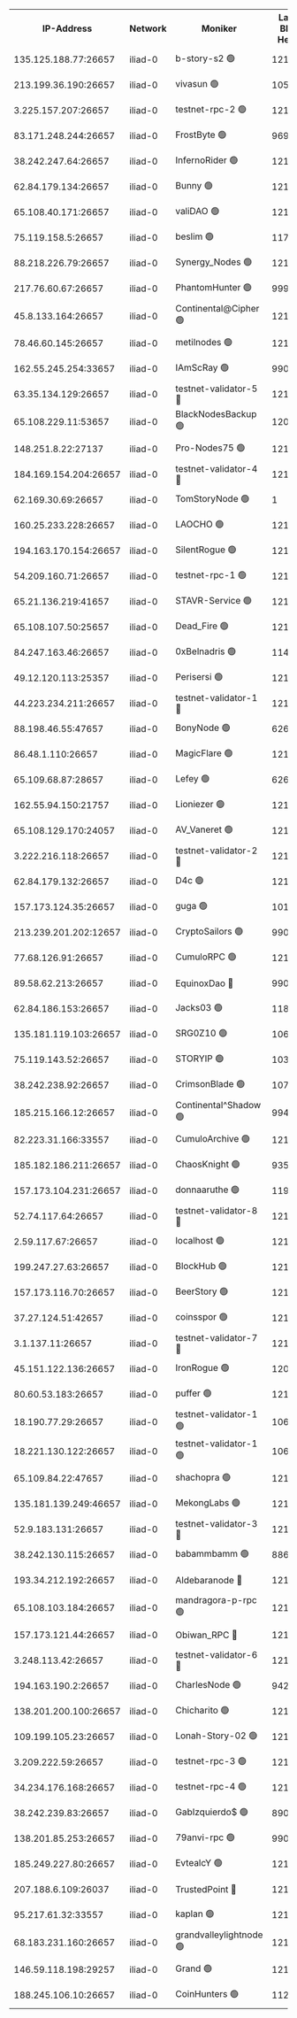 


<table><tr><th>IP-Address</th><th>Network</th><th>Moniker</th><th>Latest Block Height</th><th>Earliest Block Height</th><th>Catching Up</th><th>Tx Index</th><th>Voting Power</th><th>Scan Time</th></tr><tr><td>135.125.188.77:26657</td><td>iliad-0</td><td>b-story-s2 🟢</td><td>1215008</td><td>1</td><td>False</td><td>off</td><td>0</td><td>2024-10-07T05:40:18.776142789UTC</td></tr><tr><td>213.199.36.190:26657</td><td>iliad-0</td><td>vivasun 🟢</td><td>1051388</td><td>1</td><td>False</td><td>off</td><td>0</td><td>2024-10-07T05:40:19.174034060UTC</td></tr><tr><td>3.225.157.207:26657</td><td>iliad-0</td><td>testnet-rpc-2 🟢</td><td>1215010</td><td>1</td><td>False</td><td>off</td><td>0</td><td>2024-10-07T05:40:23.875811385UTC</td></tr><tr><td>83.171.248.244:26657</td><td>iliad-0</td><td>FrostByte 🟢</td><td>969175</td><td>1</td><td>False</td><td>off</td><td>0</td><td>2024-10-07T05:40:24.631581738UTC</td></tr><tr><td>38.242.247.64:26657</td><td>iliad-0</td><td>InfernoRider 🟢</td><td>1215003</td><td>1</td><td>False</td><td>off</td><td>0</td><td>2024-10-07T05:40:24.978507837UTC</td></tr><tr><td>62.84.179.134:26657</td><td>iliad-0</td><td>Bunny 🟢</td><td>1215009</td><td>1</td><td>False</td><td>off</td><td>0</td><td>2024-10-07T05:40:27.358743513UTC</td></tr><tr><td>65.108.40.171:26657</td><td>iliad-0</td><td>valiDAO 🟢</td><td>1215011</td><td>1</td><td>False</td><td>off</td><td>0</td><td>2024-10-07T05:40:27.725048924UTC</td></tr><tr><td>75.119.158.5:26657</td><td>iliad-0</td><td>beslim 🟢</td><td>1175926</td><td>1</td><td>False</td><td>off</td><td>0</td><td>2024-10-07T05:40:30.915203911UTC</td></tr><tr><td>88.218.226.79:26657</td><td>iliad-0</td><td>Synergy_Nodes 🟢</td><td>1215013</td><td>1</td><td>False</td><td>off</td><td>0</td><td>2024-10-07T05:40:33.235221550UTC</td></tr><tr><td>217.76.60.67:26657</td><td>iliad-0</td><td>PhantomHunter 🟢</td><td>999622</td><td>1</td><td>False</td><td>off</td><td>0</td><td>2024-10-07T05:40:34.504169700UTC</td></tr><tr><td>45.8.133.164:26657</td><td>iliad-0</td><td>Continental@Cipher 🟢</td><td>1215013</td><td>1</td><td>False</td><td>off</td><td>0</td><td>2024-10-07T05:40:38.498229833UTC</td></tr><tr><td>78.46.60.145:26657</td><td>iliad-0</td><td>metilnodes 🟢</td><td>1215015</td><td>1</td><td>False</td><td>on</td><td>0</td><td>2024-10-07T05:40:38.734191449UTC</td></tr><tr><td>162.55.245.254:33657</td><td>iliad-0</td><td>IAmScRay 🟢</td><td>990456</td><td>1</td><td>False</td><td>on</td><td>0</td><td>2024-10-07T05:40:40.211376632UTC</td></tr><tr><td>63.35.134.129:26657</td><td>iliad-0</td><td>testnet-validator-5 🔴</td><td>1215016</td><td>1</td><td>False</td><td>off</td><td>10001376826</td><td>2024-10-07T05:40:40.886580397UTC</td></tr><tr><td>65.108.229.11:53657</td><td>iliad-0</td><td>BlackNodesBackup 🟢</td><td>1207857</td><td>1</td><td>False</td><td>off</td><td>0</td><td>2024-10-07T05:40:42.956284448UTC</td></tr><tr><td>148.251.8.22:27137</td><td>iliad-0</td><td>Pro-Nodes75 🟢</td><td>1215014</td><td>1</td><td>False</td><td>on</td><td>0</td><td>2024-10-07T05:40:49.535259878UTC</td></tr><tr><td>184.169.154.204:26657</td><td>iliad-0</td><td>testnet-validator-4 🔴</td><td>1215020</td><td>1</td><td>False</td><td>off</td><td>10098548283</td><td>2024-10-07T05:40:50.462150547UTC</td></tr><tr><td>62.169.30.69:26657</td><td>iliad-0</td><td>TomStoryNode 🟢</td><td>1</td><td>1</td><td>False</td><td>off</td><td>0</td><td>2024-10-07T05:40:50.830862992UTC</td></tr><tr><td>160.25.233.228:26657</td><td>iliad-0</td><td>LAOCHO 🟢</td><td>1215021</td><td>1</td><td>False</td><td>on</td><td>0</td><td>2024-10-07T05:40:54.189164090UTC</td></tr><tr><td>194.163.170.154:26657</td><td>iliad-0</td><td>SilentRogue 🟢</td><td>1214897</td><td>1</td><td>False</td><td>off</td><td>0</td><td>2024-10-07T05:40:59.475606572UTC</td></tr><tr><td>54.209.160.71:26657</td><td>iliad-0</td><td>testnet-rpc-1 🟢</td><td>1215024</td><td>1</td><td>False</td><td>off</td><td>0</td><td>2024-10-07T05:41:02.264781629UTC</td></tr><tr><td>65.21.136.219:41657</td><td>iliad-0</td><td>STAVR-Service 🟢</td><td>1215024</td><td>1</td><td>False</td><td>on</td><td>0</td><td>2024-10-07T05:41:02.632572560UTC</td></tr><tr><td>65.108.107.50:25657</td><td>iliad-0</td><td>Dead_Fire 🟢</td><td>1215024</td><td>1</td><td>False</td><td>off</td><td>0</td><td>2024-10-07T05:41:03.353177175UTC</td></tr><tr><td>84.247.163.46:26657</td><td>iliad-0</td><td>0xBelnadris 🟢</td><td>1146743</td><td>1</td><td>False</td><td>off</td><td>0</td><td>2024-10-07T05:41:04.022365004UTC</td></tr><tr><td>49.12.120.113:25357</td><td>iliad-0</td><td>Perisersi 🟢</td><td>1215026</td><td>1</td><td>False</td><td>off</td><td>0</td><td>2024-10-07T05:41:06.538836352UTC</td></tr><tr><td>44.223.234.211:26657</td><td>iliad-0</td><td>testnet-validator-1 🔴</td><td>1215026</td><td>1</td><td>False</td><td>off</td><td>10073273400</td><td>2024-10-07T05:41:07.223926921UTC</td></tr><tr><td>88.198.46.55:47657</td><td>iliad-0</td><td>BonyNode 🟢</td><td>626575</td><td>1</td><td>False</td><td>off</td><td>0</td><td>2024-10-07T05:41:12.926388191UTC</td></tr><tr><td>86.48.1.110:26657</td><td>iliad-0</td><td>MagicFlare 🟢</td><td>1215028</td><td>1</td><td>False</td><td>off</td><td>0</td><td>2024-10-07T05:41:13.321539652UTC</td></tr><tr><td>65.109.68.87:28657</td><td>iliad-0</td><td>Lefey 🟢</td><td>626575</td><td>1</td><td>False</td><td>on</td><td>0</td><td>2024-10-07T05:41:14.264775315UTC</td></tr><tr><td>162.55.94.150:21757</td><td>iliad-0</td><td>Lioniezer 🟢</td><td>1215029</td><td>1</td><td>False</td><td>off</td><td>0</td><td>2024-10-07T05:41:14.813178422UTC</td></tr><tr><td>65.108.129.170:24057</td><td>iliad-0</td><td>AV_Vaneret 🟢</td><td>1215030</td><td>1</td><td>False</td><td>off</td><td>0</td><td>2024-10-07T05:41:17.029505191UTC</td></tr><tr><td>3.222.216.118:26657</td><td>iliad-0</td><td>testnet-validator-2 🔴</td><td>1215030</td><td>1</td><td>False</td><td>off</td><td>10005443491</td><td>2024-10-07T05:41:17.767421857UTC</td></tr><tr><td>62.84.179.132:26657</td><td>iliad-0</td><td>D4c 🟢</td><td>1215029</td><td>1</td><td>False</td><td>off</td><td>0</td><td>2024-10-07T05:41:18.163806198UTC</td></tr><tr><td>157.173.124.35:26657</td><td>iliad-0</td><td>guga 🟢</td><td>1011168</td><td>1</td><td>False</td><td>off</td><td>0</td><td>2024-10-07T05:41:21.322711358UTC</td></tr><tr><td>213.239.201.202:12657</td><td>iliad-0</td><td>CryptoSailors 🟢</td><td>990456</td><td>1</td><td>False</td><td>on</td><td>0</td><td>2024-10-07T05:41:22.297075162UTC</td></tr><tr><td>77.68.126.91:26657</td><td>iliad-0</td><td>CumuloRPC 🟢</td><td>1215031</td><td>1</td><td>False</td><td>on</td><td>0</td><td>2024-10-07T05:41:22.662567352UTC</td></tr><tr><td>89.58.62.213:26657</td><td>iliad-0</td><td>EquinoxDao 🔴</td><td>990456</td><td>1</td><td>False</td><td>off</td><td>602235920</td><td>2024-10-07T05:41:23.591458663UTC</td></tr><tr><td>62.84.186.153:26657</td><td>iliad-0</td><td>Jacks03 🟢</td><td>1183523</td><td>1</td><td>False</td><td>off</td><td>0</td><td>2024-10-07T05:41:24.570573708UTC</td></tr><tr><td>135.181.119.103:26657</td><td>iliad-0</td><td>SRG0Z10 🟢</td><td>1069005</td><td>1</td><td>False</td><td>on</td><td>0</td><td>2024-10-07T05:41:24.945516464UTC</td></tr><tr><td>75.119.143.52:26657</td><td>iliad-0</td><td>STORYIP 🟢</td><td>1030167</td><td>1</td><td>False</td><td>off</td><td>0</td><td>2024-10-07T05:41:26.519030041UTC</td></tr><tr><td>38.242.238.92:26657</td><td>iliad-0</td><td>CrimsonBlade 🟢</td><td>1070040</td><td>1</td><td>False</td><td>off</td><td>0</td><td>2024-10-07T05:41:27.133726531UTC</td></tr><tr><td>185.215.166.12:26657</td><td>iliad-0</td><td>Continental^Shadow 🟢</td><td>994434</td><td>1</td><td>False</td><td>off</td><td>0</td><td>2024-10-07T05:41:28.739117261UTC</td></tr><tr><td>82.223.31.166:33557</td><td>iliad-0</td><td>CumuloArchive 🟢</td><td>1215034</td><td>1</td><td>False</td><td>on</td><td>0</td><td>2024-10-07T05:41:29.283522349UTC</td></tr><tr><td>185.182.186.211:26657</td><td>iliad-0</td><td>ChaosKnight 🟢</td><td>935564</td><td>1</td><td>False</td><td>off</td><td>0</td><td>2024-10-07T05:41:30.729228814UTC</td></tr><tr><td>157.173.104.231:26657</td><td>iliad-0</td><td>donnaaruthe 🟢</td><td>1191755</td><td>1</td><td>False</td><td>off</td><td>0</td><td>2024-10-07T05:41:31.065839981UTC</td></tr><tr><td>52.74.117.64:26657</td><td>iliad-0</td><td>testnet-validator-8 🔴</td><td>1215035</td><td>1</td><td>False</td><td>off</td><td>10000246490</td><td>2024-10-07T05:41:32.326832891UTC</td></tr><tr><td>2.59.117.67:26657</td><td>iliad-0</td><td>localhost 🟢</td><td>1214158</td><td>1</td><td>False</td><td>off</td><td>0</td><td>2024-10-07T05:41:33.193935422UTC</td></tr><tr><td>199.247.27.63:26657</td><td>iliad-0</td><td>BlockHub 🟢</td><td>1215036</td><td>1</td><td>False</td><td>off</td><td>0</td><td>2024-10-07T05:41:34.078818887UTC</td></tr><tr><td>157.173.116.70:26657</td><td>iliad-0</td><td>BeerStory 🟢</td><td>1215037</td><td>1</td><td>False</td><td>off</td><td>0</td><td>2024-10-07T05:41:37.526671936UTC</td></tr><tr><td>37.27.124.51:42657</td><td>iliad-0</td><td>coinsspor 🟢</td><td>1215037</td><td>1</td><td>False</td><td>on</td><td>0</td><td>2024-10-07T05:41:39.072032066UTC</td></tr><tr><td>3.1.137.11:26657</td><td>iliad-0</td><td>testnet-validator-7 🔴</td><td>1215038</td><td>1</td><td>False</td><td>off</td><td>10032006302</td><td>2024-10-07T05:41:40.950894453UTC</td></tr><tr><td>45.151.122.136:26657</td><td>iliad-0</td><td>IronRogue 🟢</td><td>1207544</td><td>1</td><td>False</td><td>off</td><td>0</td><td>2024-10-07T05:41:43.757420641UTC</td></tr><tr><td>80.60.53.183:26657</td><td>iliad-0</td><td>puffer 🟢</td><td>1215041</td><td>1</td><td>False</td><td>off</td><td>0</td><td>2024-10-07T05:41:48.036297457UTC</td></tr><tr><td>18.190.77.29:26657</td><td>iliad-0</td><td>testnet-validator-1 🟢</td><td>1069005</td><td>1</td><td>False</td><td>off</td><td>0</td><td>2024-10-07T05:41:48.758678301UTC</td></tr><tr><td>18.221.130.122:26657</td><td>iliad-0</td><td>testnet-validator-1 🟢</td><td>1069005</td><td>1</td><td>False</td><td>off</td><td>0</td><td>2024-10-07T05:41:49.466977611UTC</td></tr><tr><td>65.109.84.22:47657</td><td>iliad-0</td><td>shachopra 🟢</td><td>1215041</td><td>1</td><td>False</td><td>on</td><td>0</td><td>2024-10-07T05:41:50.211801946UTC</td></tr><tr><td>135.181.139.249:46657</td><td>iliad-0</td><td>MekongLabs 🟢</td><td>1215042</td><td>1</td><td>False</td><td>on</td><td>0</td><td>2024-10-07T05:41:51.027045728UTC</td></tr><tr><td>52.9.183.131:26657</td><td>iliad-0</td><td>testnet-validator-3 🔴</td><td>1215043</td><td>1</td><td>False</td><td>off</td><td>10004884619</td><td>2024-10-07T05:41:54.777508922UTC</td></tr><tr><td>38.242.130.115:26657</td><td>iliad-0</td><td>babammbamm 🟢</td><td>886544</td><td>1</td><td>False</td><td>off</td><td>0</td><td>2024-10-07T05:41:55.506174200UTC</td></tr><tr><td>193.34.212.192:26657</td><td>iliad-0</td><td>Aldebaranode 🔴</td><td>1215044</td><td>1</td><td>False</td><td>on</td><td>27525000</td><td>2024-10-07T05:41:56.958549911UTC</td></tr><tr><td>65.108.103.184:26657</td><td>iliad-0</td><td>mandragora-p-rpc 🟢</td><td>1215045</td><td>1</td><td>False</td><td>on</td><td>0</td><td>2024-10-07T05:41:59.745524539UTC</td></tr><tr><td>157.173.121.44:26657</td><td>iliad-0</td><td>Obiwan_RPC 🔴</td><td>1215045</td><td>1</td><td>False</td><td>on</td><td>28875000</td><td>2024-10-07T05:42:00.472967049UTC</td></tr><tr><td>3.248.113.42:26657</td><td>iliad-0</td><td>testnet-validator-6 🔴</td><td>1215045</td><td>1</td><td>False</td><td>off</td><td>10005270925</td><td>2024-10-07T05:42:00.916769460UTC</td></tr><tr><td>194.163.190.2:26657</td><td>iliad-0</td><td>CharlesNode 🟢</td><td>942742</td><td>1</td><td>False</td><td>off</td><td>0</td><td>2024-10-07T05:42:04.201202044UTC</td></tr><tr><td>138.201.200.100:26657</td><td>iliad-0</td><td>Chicharito 🟢</td><td>1215047</td><td>1</td><td>False</td><td>on</td><td>0</td><td>2024-10-07T05:42:05.070650814UTC</td></tr><tr><td>109.199.105.23:26657</td><td>iliad-0</td><td>Lonah-Story-02 🟢</td><td>1213940</td><td>1</td><td>False</td><td>off</td><td>0</td><td>2024-10-07T05:42:09.254339893UTC</td></tr><tr><td>3.209.222.59:26657</td><td>iliad-0</td><td>testnet-rpc-3 🟢</td><td>1215051</td><td>1</td><td>False</td><td>off</td><td>0</td><td>2024-10-07T05:42:14.791563159UTC</td></tr><tr><td>34.234.176.168:26657</td><td>iliad-0</td><td>testnet-rpc-4 🟢</td><td>1215051</td><td>1</td><td>False</td><td>off</td><td>0</td><td>2024-10-07T05:42:15.828804470UTC</td></tr><tr><td>38.242.239.83:26657</td><td>iliad-0</td><td>GabIzquierdo$ 🟢</td><td>890576</td><td>1</td><td>False</td><td>off</td><td>0</td><td>2024-10-07T05:42:16.530218581UTC</td></tr><tr><td>138.201.85.253:26657</td><td>iliad-0</td><td>79anvi-rpc 🟢</td><td>990456</td><td>1</td><td>False</td><td>on</td><td>0</td><td>2024-10-07T05:42:20.683172440UTC</td></tr><tr><td>185.249.227.80:26657</td><td>iliad-0</td><td>EvtealcY 🟢</td><td>1215025</td><td>1</td><td>False</td><td>off</td><td>0</td><td>2024-10-07T05:42:21.101129860UTC</td></tr><tr><td>207.188.6.109:26037</td><td>iliad-0</td><td>TrustedPoint 🔴</td><td>1215053</td><td>1</td><td>False</td><td>off</td><td>34222000</td><td>2024-10-07T05:42:21.909844935UTC</td></tr><tr><td>95.217.61.32:33557</td><td>iliad-0</td><td>kaplan 🟢</td><td>1215008</td><td>1094001</td><td>False</td><td>on</td><td>0</td><td>2024-10-07T05:40:18.492582442UTC</td></tr><tr><td>68.183.231.160:26657</td><td>iliad-0</td><td>grandvalleylightnode 🟢</td><td>1215014</td><td>1115013</td><td>False</td><td>off</td><td>0</td><td>2024-10-07T05:40:35.684227992UTC</td></tr><tr><td>146.59.118.198:29257</td><td>iliad-0</td><td>Grand 🟢</td><td>1215027</td><td>1115027</td><td>False</td><td>on</td><td>0</td><td>2024-10-07T05:41:11.517182436UTC</td></tr><tr><td>188.245.106.10:26657</td><td>iliad-0</td><td>CoinHunters 🟢</td><td>1127447</td><td>1127001</td><td>False</td><td>on</td><td>0</td><td>2024-10-07T05:41:38.451339657UTC</td></tr></table>